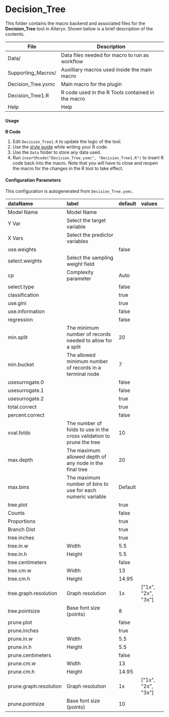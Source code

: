 # Decision_Tree

This folder contains the macro backend and associated files for the **Decision_Tree** tool in Alteryx. Shown below is a brief description of the contents. 

| File                   | Description                                       |
|----------------------  |---------------------------------------------------|
| Data/                  | Data files needed for macro to run as workflow    |
| Supporting_Macros/     | Auxilliary macros used inside the main macro      |       
| Decision_Tree.yxmc  | Main macro for the plugin                         | 
| Decision_Tree1.R    | R code used in the R Tools contained in the macro |
| Help                   | Help                                              |


#### Usage

__R Code__

1. Edit `Decision_Tree1.R` to update the logic of the tool. 
2. Use the [style guide](Style_Guide.md) while writing your R code. 
3. Use the `Data` folder to store any data used. 
4. Run `insertRcode("Decision_Tree.yxmc", "Decision_Tree1.R")` to insert R code back into the macro. Note that you will have to close and reopen the macro for the changes in the R tool to take effect.

#### Configuration Parameters

This configuration is autogenerated from `Decision_Tree.yxmc`.



|dataName               |label                                                                |default |values             |
|:----------------------|:--------------------------------------------------------------------|:-------|:------------------|
|Model Name             |Model Name                                                           |        |                   |
|Y Var                  |Select the target variable                                           |        |                   |
|X Vars                 |Select the predictor variables                                       |        |                   |
|use.weights            |                                                                     |false   |                   |
|select.weights         |Select the sampling weight field                                     |        |                   |
|cp                     |Complexity parameter                                                 |Auto    |                   |
|select.type            |                                                                     |false   |                   |
|classification         |                                                                     |true    |                   |
|use.gini               |                                                                     |true    |                   |
|use.information        |                                                                     |false   |                   |
|regression             |                                                                     |false   |                   |
|min.split              |The minimum number of records needed to allow for a split            |20      |                   |
|min.bucket             |The allowed minimum number of records in a terminal node             |7       |                   |
|usesurrogate.0         |                                                                     |false   |                   |
|usesurrogate.1         |                                                                     |false   |                   |
|usesurrogate.2         |                                                                     |true    |                   |
|total.correct          |                                                                     |true    |                   |
|percent.correct        |                                                                     |false   |                   |
|xval.folds             |The number of folds to use in the cross validation to prune the tree |10      |                   |
|max.depth              |The maximum allowed depth of any node in the final tree              |20      |                   |
|max.bins               |The maximum number of bins to use for each numeric variable          |Default |                   |
|tree.plot              |                                                                     |true    |                   |
|Counts                 |                                                                     |false   |                   |
|Proportions            |                                                                     |true    |                   |
|Branch Dist            |                                                                     |true    |                   |
|tree.inches            |                                                                     |true    |                   |
|tree.in.w              |Width                                                                |5.5     |                   |
|tree.in.h              |Height                                                               |5.5     |                   |
|tree.centimeters       |                                                                     |false   |                   |
|tree.cm.w              |Width                                                                |13      |                   |
|tree.cm.h              |Height                                                               |14.95   |                   |
|tree.graph.resolution  |Graph resolution                                                     |1x      |["1x", "2x", "3x"] |
|tree.pointsize         |Base font size (points)                                              |8       |                   |
|prune.plot             |                                                                     |false   |                   |
|prune.inches           |                                                                     |true    |                   |
|prune.in.w             |Width                                                                |5.5     |                   |
|prune.in.h             |Height                                                               |5.5     |                   |
|prune.centimeters      |                                                                     |false   |                   |
|prune.cm.w             |Width                                                                |13      |                   |
|prune.cm.h             |Height                                                               |14.95   |                   |
|prune.graph.resolution |Graph resolution                                                     |1x      |["1x", "2x", "3x"] |
|prune.pointsize        |Base font size (points)                                              |10      |                   |
